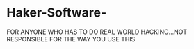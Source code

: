 # Haker-Software-
FOR ANYONE WHO HAS TO DO REAL WORLD HACKING…NOT RESPONSIBLE FOR THE WAY YOU USE THIS
